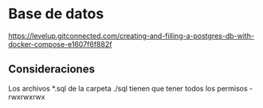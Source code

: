 # Base de datos

https://levelup.gitconnected.com/creating-and-filling-a-postgres-db-with-docker-compose-e1607f6f882f

## Consideraciones
Los archivos *.sql de la carpeta ./sql tienen que tener todos los permisos -rwxrwxrwx